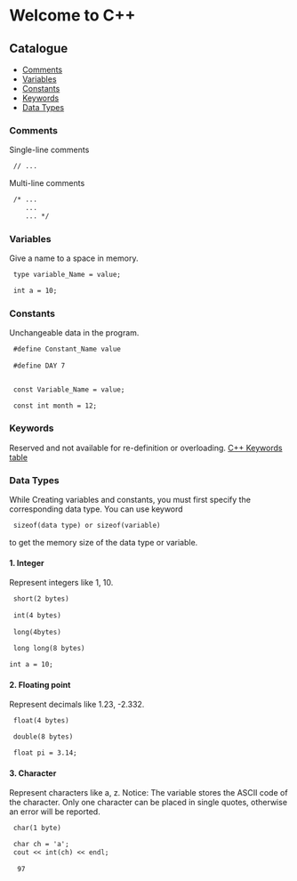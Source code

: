 # Welcome to C++

## Catalogue
- [Comments](#Comments)
- [Variables](#Variables)
- [Constants](#Constants)
- [Keywords](#Keywords)
- [Data&nbsp;Types](#Data&nbsp;Types)

### Comments
Single-line comments

```markdown
 // ...
```

Multi-line comments

```markdown
 /* ...
    ...
    ... */
```

### Variables
Give a name to a space in memory.

```markdown
 type variable_Name = value;

 int a = 10;
```

### Constants
Unchangeable data in the program.

```markdown
 #define Constant_Name value
 
 #define DAY 7
```

```markdown

 const Variable_Name = value;

 const int month = 12;
```
### Keywords
Reserved and not available for re-definition or overloading.
[C++ Keywords table](https://en.cppreference.com/w/cpp/keyword)

### Data&nbsp;Types
While Creating variables and constants, you must first specify the corresponding data type. You can use keyword 
```markdown
 sizeof(data type) or sizeof(variable) 
``` 
to get the memory size of the data type or variable.

#### 1. Integer
Represent integers like 1, 10.
```markdown
 short(2 bytes)
 
 int(4 bytes)
 
 long(4bytes)
 
 long long(8 bytes)
```

```markdown
int a = 10;
```

#### 2. Floating point
Represent decimals like 1.23, -2.332.
```markdown
 float(4 bytes)

 double(8 bytes)
```

```markdown
 float pi = 3.14;
```

#### 3. Character
Represent characters like a, z. Notice: The variable stores the ASCII code of the character. Only one character can be placed in single quotes, otherwise an error will be reported.
```markdown
 char(1 byte)
```

```markdown
 char ch = 'a';
 cout << int(ch) << endl;
 
  97
```


